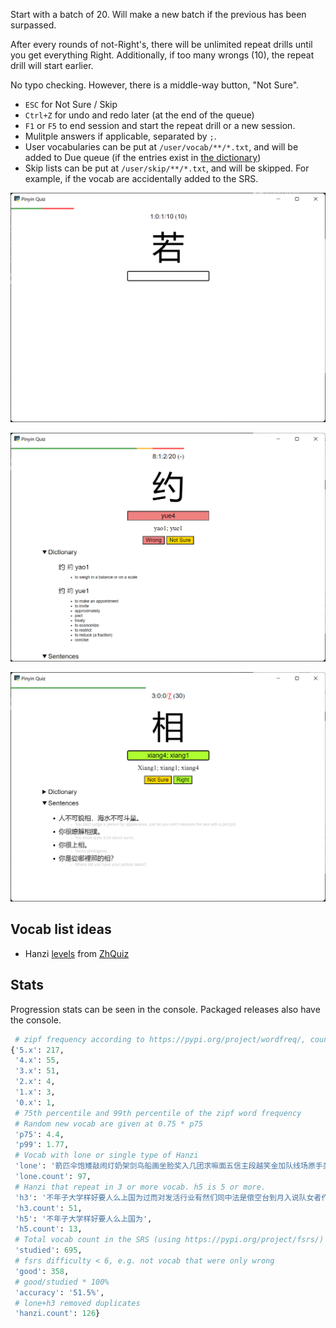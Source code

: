 Start with a batch of 20. Will make a new batch if the previous has been surpassed.

After every rounds of not-Right's, there will be unlimited repeat drills until you get everything Right. Additionally, if too many wrongs (10), the repeat drill will start earlier.

No typo checking. However, there is a middle-way button, "Not Sure".

- `ESC` for Not Sure / Skip
- `Ctrl+Z` for undo and redo later (at the end of the queue)
- `F1` or `F5` to end session and start the repeat drill or a new session.
- Mulitple answers if applicable, separated by `;`.
- User vocabularies can be put at `/user/vocab/**/*.txt`, and will be added to Due queue (if the entries exist in [the dictionary](https://www.mdbg.net/chinese/dictionary?page=cc-cedict))
- Skip lists can be put at `/user/skip/**/*.txt`, and will be skipped. For example, if the vocab are accidentally added to the SRS.

![Due Quiz](README/due.png)

![New Quiz](README/new.png)

![Repeat Quiz](README/repeat.png)

## Vocab list ideas

- Hanzi [levels](/assets/zhquiz-level/vocab.yaml) from [ZhQuiz](https://github.com/zhquiz/level/blob/master/_data/generated/vocab.yaml)

## Stats

Progression stats can be seen in the console. Packaged releases also have the console.

```python
 # zipf frequency according to https://pypi.org/project/wordfreq/, counting only "good"
{'5.x': 217,
 '4.x': 55,
 '3.x': 51,
 '2.x': 4,
 '1.x': 3,
 '0.x': 1,
 # 75th percentile and 99th percentile of the zipf word frequency
 # Random new vocab are given at 0.75 * p75
 'p75': 4.4,
 'p99': 1.77,
 # Vocab with lone or single type of Hanzi
 'lone': '箭匹伞饱矮敲闹灯奶架剑鸟船画坐脸奖入几团求嘛面五信主段越笑金加队线场原手类级水全法指啦年学杀军制连外...',
 'lone.count': 97,
 # Hanzi that repeat in 3 or more vocab. h5 is 5 or more.
 'h3': '不年子大学样好要人么上国为过而对发活行业有然们同中法是偿空台到月入说队女者作在日和什能会最来以怎经进...',
 'h3.count': 51,
 'h5': '不年子大学样好要人么上国为',
 'h5.count': 13,
 # Total vocab count in the SRS (using https://pypi.org/project/fsrs/)
 'studied': 695,
 # fsrs difficulty < 6, e.g. not vocab that were only wrong
 'good': 358,
 # good/studied * 100%
 'accuracy': '51.5%',
 # lone+h3 removed duplicates
 'hanzi.count': 126}
```
